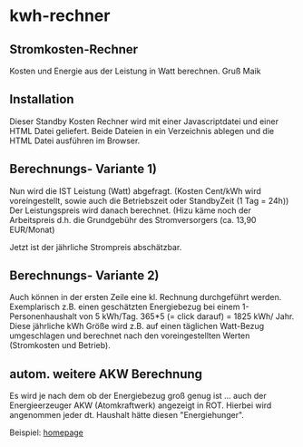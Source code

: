 # kwh-rechner

## Stromkosten-Rechner

Kosten und Energie aus der Leistung in Watt berechnen.
Gruß Maik

## Installation
Dieser Standby Kosten Rechner wird mit einer Javascriptdatei und einer HTML Datei geliefert.
Beide Dateien in ein Verzeichnis ablegen und die HTML Datei ausführen im Browser.

## Berechnungs- Variante 1)
Nun wird die IST Leistung (Watt) abgefragt.
(Kosten Cent/kWh wird voreingestellt, sowie auch die Betriebszeit oder StandbyZeit (1 Tag = 24h))
Der Leistungspreis wird danach berechnet.
(Hizu käme noch der Arbeitspreis d.h. die Grundgebühr des Stromversorgers (ca. 13,90 EUR/Monat)

Jetzt ist der jährliche Strompreis abschätzbar.

## Berechnungs- Variante 2)
Auch können in der ersten Zeile eine kl. Rechnung durchgeführt werden. Exemplarisch z.B. einen
geschätzten Energiebezug bei einem 1-Personenhaushalt von 5 kWh/Tag. 365*5 (= click darauf) = 1825 kWh/ Jahr.
Diese jährliche kWh Größe wird z.B. auf einen täglichen Watt-Bezug umgeschlagen und berechnet
nach den voreingestellten Werten (Stromkosten und Betrieb).

## autom. weitere AKW Berechnung
Es wird je nach dem ob der Energiebezug groß genug ist ... auch der Energieerzeuger AKW (Atomkraftwerk)
angezeigt in ROT. Hierbei wird angenommen jeder dt. Haushalt hätte diesen "Energiehunger".

Beispiel:
[homepage](https://www.maikschulte.de/loesungen-klimawandel.php#MaiksStandbyStromkostenRechner)



